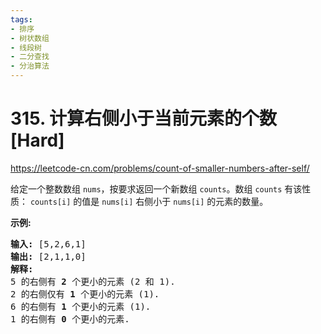 ```yaml
---
tags:
- 排序
- 树状数组
- 线段树
- 二分查找
- 分治算法
---
```


# 315. 计算右侧小于当前元素的个数 [Hard]

<https://leetcode-cn.com/problems/count-of-smaller-numbers-after-self/>

给定一个整数数组 `nums`，按要求返回一个新数组 `counts`。数组 `counts` 有该性质： `counts[i]` 的值是 `nums[i]` 右侧小于 `nums[i]` 的元素的数量。

**示例:**
<pre><strong>输入:</strong> [5,2,6,1]
<strong>输出:</strong> [2,1,1,0] 
<strong>解释:</strong>
5 的右侧有 <strong>2 </strong>个更小的元素 (2 和 1).
2 的右侧仅有 <strong>1 </strong>个更小的元素 (1).
6 的右侧有 <strong>1 </strong>个更小的元素 (1).
1 的右侧有 <strong>0 </strong>个更小的元素.
</pre>
